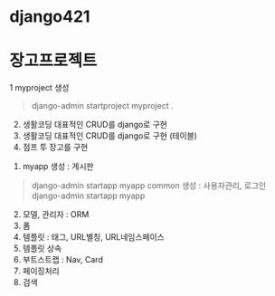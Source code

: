 # django421
# 장고프로젝트

1 myproject 생성
> django-admin startproject myproject .

2. 생활코딩 대표적인 CRUD를 django로 구현
3. 생활코딩 대표적인 CRUD를 django로 구현 (테이블)
4. 점프 투 장고를 구현
1) myapp 생성 : 게시판
> django-admin startapp myapp
  common 생성 : 사용자관리, 로그인
> django-admin startapp myapp
2) 모델, 관리자 : ORM
3) 폼
4) 템플릿 : 태그, URL별칭, URL네임스페이스
5) 템플릿 상속
6) 부트스트랩 : Nav, Card
7) 페이징처리
8) 검색

